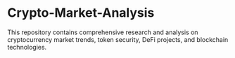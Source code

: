 # Crypto-Market-Analysis
This repository contains comprehensive research and analysis on cryptocurrency market trends, token security, DeFi projects, and blockchain technologies.
